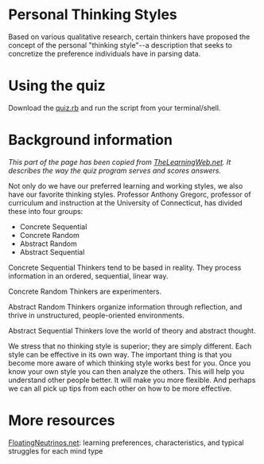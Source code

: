 # Personal Thinking Styles
Based on various qualitative research, certain thinkers have proposed the concept of the personal "thinking
style"--a description that seeks to concretize the preference individuals have in parsing data.

# Using the quiz 
Download the [quiz.rb](https://github.com/mindplace/nifty_things/blob/master/thinking_style_quiz/quiz.rb) 
and run the script from your terminal/shell.

# Background information
*This part of the page has been copied from [TheLearningWeb.net](http://www.thelearningweb.net/personalthink.html).*
*It describes the way the quiz program serves and scores answers.*

Not only do we have our preferred learning and working styles, we also have our 
favorite thinking styles. Professor Anthony Gregorc, professor of curriculum and 
instruction at the University of Connecticut, has divided these into four groups:

- Concrete Sequential
- Concrete Random
- Abstract Random
- Abstract Sequential

Concrete Sequential Thinkers tend to be based in reality. They process information 
in an ordered, sequential, linear way.

Concrete Random Thinkers are experimenters.

Abstract Random Thinkers organize information through reflection, and thrive in 
unstructured, people-oriented environments.
  
Abstract Sequential Thinkers love the world of theory and abstract thought.

We stress that no thinking style is superior; they are simply different. Each style 
can be effective in its own way. The important thing is that you become more aware of 
which thinking style works best for you. Once you know your own style you can then 
analyze the others. This will help you understand other people better. It will make 
you more flexible. And perhaps we can all pick up tips from each other on how to be 
more effective.

# More resources
[FloatingNeutrinos.net](http://www.floatingneutrinos.com/Message/arcs/links_on_abstractrandom.htm): learning 
preferences, characteristics, and typical struggles for each mind type


